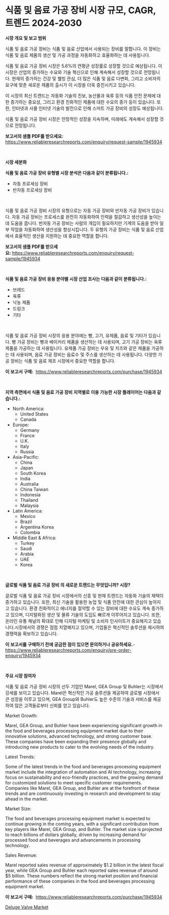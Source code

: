 <p><h1>식품 및 음료 가공 장비 시장 규모, CAGR, 트렌드 2024-2030</h1></p><p><strong>시장 개요 및 보고 범위</strong></p>
<p><p>식품 및 음료 가공 장비는 식품 및 음료 산업에서 사용되는 장비를 말합니다. 이 장비는 식품 및 음료 제품의 생산 및 가공 과정을 자동화하고 효율화하는 데 사용됩니다. </p><p>식품 및 음료 가공 장비 시장은 5.6%의 연평균 성장률로 성장할 것으로 예상됩니다. 이 시장은 산업의 증가하는 수요와 기술 혁신으로 인해 계속해서 성장할 것으로 전망됩니다. 현재의 증가하는 건강 및 웰빙 관심, 더 많은 식품 및 음료 다변화, 그리고 소비자의 요구에 맞춘 새로운 제품의 출시가 이 시장을 더욱 증진시키고 있습니다.</p><p>이 시장의 최신 트렌드는 자동화 기술의 진보, 농산물과 육류 등의 식품 안전 문제에 대한 증가하는 중요성, 그리고 환경 친화적인 제품에 대한 수요의 증가 등이 있습니다. 또한, 인터넷과 사물 인터넷 기술의 발전으로 인해 스마트 가공 장비의 성장도 예상됩니다.</p><p>식품 및 음료 가공 장비 시장은 안정적인 성장을 지속하며, 미래에도 계속해서 성장할 것으로 전망됩니다.</p></p>
<p><strong>보고서의 샘플 PDF를 받으세요:</strong> <a href="https://www.reliableresearchreports.com/enquiry/request-sample/1945934">https://www.reliableresearchreports.com/enquiry/request-sample/1945934</a></p>
<p>&nbsp;</p>
<p><strong>시장 세분화</strong></p>
<p><strong>식품 및 음료 가공 장비 유형별 시장 분석은 다음과 같이 분류됩니다.:</strong></p>
<p><ul><li>자동 프로세싱 장비</li><li>반자동 프로세싱 장비</li></ul></p>
<p>&nbsp;</p>
<p><p>식품 및 음료 가공 장비 시장의 유형으로는 자동 가공 장비와 반자동 가공 장비가 있습니다. 자동 가공 장비는 프로세스를 완전히 자동화하여 인력을 절감하고 생산성을 높이는 데 도움을 줍니다. 반자동 가공 장비는 사람의 개입이 필요하지만 기계의 도움을 받아 일부 작업을 자동화하여 생산성을 향상시킵니다. 두 유형의 가공 장비는 식품 및 음료 산업에서 효율적인 생산을 지원하는 데 중요한 역할을 합니다.</p></p>
<p><strong>보고서의 샘플 PDF를 받으세요:</strong>&nbsp;<a href="https://www.reliableresearchreports.com/enquiry/request-sample/1945934">https://www.reliableresearchreports.com/enquiry/request-sample/1945934</a></p>
<p>&nbsp;</p>
<p><strong> 식품 및 음료 가공 장비 응용 분야별 시장 산업 조사는 다음과 같이 분류됩니다.:</strong></p>
<p><ul><li>브레드</li><li>육류</li><li>낙농 제품</li><li>드링크</li><li>기타</li></ul></p>
<p>&nbsp;</p>
<p><p>식품 및 음료 가공 장비 시장의 응용 분야에는 빵, 고기, 유제품, 음료 및 기타가 있습니다. 빵 가공 장비는 빵과 베이커리 제품을 생산하는 데 사용되며, 고기 가공 장비는 육류 제품을 가공하는 데 사용됩니다. 유제품 가공 장비는 우유 및 치즈와 같은 제품을 가공하는 데 사용되며, 음료 가공 장비는 음료수 및 주스를 생산하는 데 사용됩니다. 다양한 가공 장비는 식품 및 음료 제조 시장에서 중요한 역할을 합니다.</p></p>
<p><strong>이 보고서 구매:</strong>&nbsp; <a href="https://www.reliableresearchreports.com/purchase/1945934">https://www.reliableresearchreports.com/purchase/1945934</a></p>
<p>&nbsp;</p>
<p><strong>지역 측면에서 식품 및 음료 가공 장비 지역별로 이용 가능한 시장 플레이어는 다음과 같습니다.:</strong></p>
<p><ul>
    <li>
        North America:
        <ul>
            <li>United States</li>
            <li>Canada</li>
        </ul>
    </li>
    <li>
        Europe:
        <ul>
            <li>Germany</li>
            <li>France</li>
            <li>U.K.</li>
            <li>Italy</li>
            <li>Russia</li>
        </ul>
    </li>
    <li>
        Asia-Pacific:
        <ul>
            <li>China</li>
            <li>Japan</li>
            <li>South Korea</li>
            <li>India</li>
            <li>Australia</li>
            <li>China Taiwan</li>
            <li>Indonesia</li>
            <li>Thailand</li>
            <li>Malaysia</li>
        </ul>
    </li>
    <li>
        Latin America:
        <ul>
            <li>Mexico</li>
            <li>Brazil</li>
            <li>Argentina Korea</li>
            <li>Colombia</li>
        </ul>
    </li>
    <li>
        Middle East & Africa:
        <ul>
            <li>Turkey</li>
            <li>Saudi</li>
            <li>Arabia</li>
            <li>UAE</li>
            <li>Korea</li>
        </ul>
    </li>
    </ul></p>
<p>&nbsp;</p>
<p><strong>글로벌 식품 및 음료 가공 장비 의 새로운 트렌드는 무엇입니까? 시장?</strong></p>
<p><p>글로벌 식품 및 음료 가공 장비 시장에서의 신흥 및 현재 트렌드는 자동화 기술의 채택이 증가하고 있습니다. 또한, 최신 기술을 활용한 농업 및 식품 안전에 대한 관심이 높아지고 있습니다. 환경 친화적이고 에너지를 절약할 수 있는 장비에 대한 수요도 계속 증가하고 있으며, 디지털화된 생산 및 물류 기술의 도입도 빠르게 이루어지고 있습니다. 또한, 온라인 유통 채널의 확대로 인해 디지털 마케팅 및 소비자 인사이트가 중요해지고 있습니다.시장에서의 경쟁은 점점 치열해지고 있으며, 기업들은 혁신적인 솔루션을 제시하여 경쟁력을 확보하고 있습니다.</p></p>
<p><strong>이 보고서를 구매하기 전에 궁금한 점이 있으면 문의하거나 공유하세요.</strong>- <a href="https://www.reliableresearchreports.com/enquiry/pre-order-enquiry/1945934">https://www.reliableresearchreports.com/enquiry/pre-order-enquiry/1945934</a></p>
<p>&nbsp;</p>
<p><strong>주요 시장 참여자</strong></p>
<p><p>식품 및 음료 가공 장비 시장의 선두 기업인 Marel, GEA Group 및 Buhler는 시장에서 강세를 보이고 있습니다. Marel은 혁신적인 가공 솔루션을 제공하여 글로벌 시장에서 큰 성장을 이루고 있으며, GEA Group와 Buhler도 높은 수준의 기술과 서비스를 제공하여 많은 고객들로부터 신뢰를 얻고 있습니다.</p><p>Market Growth:</p><p>Marel, GEA Group, and Buhler have been experiencing significant growth in the food and beverages processing equipment market due to their innovative solutions, advanced technology, and strong customer base. These companies have been expanding their presence globally and introducing new products to cater to the evolving needs of the industry.</p><p>Latest Trends:</p><p>Some of the latest trends in the food and beverages processing equipment market include the integration of automation and AI technology, increasing focus on sustainability and eco-friendly practices, and the growing demand for customized solutions to meet specific customer requirements. Companies like Marel, GEA Group, and Buhler are at the forefront of these trends and are continuously investing in research and development to stay ahead in the market.</p><p>Market Size:</p><p>The food and beverages processing equipment market is expected to continue growing in the coming years, with a significant contribution from key players like Marel, GEA Group, and Buhler. The market size is projected to reach billions of dollars globally, driven by increasing demand for processed food and beverages and advancements in processing technology.</p><p>Sales Revenue:</p><p>Marel reported sales revenue of approximately $1.2 billion in the latest fiscal year, while GEA Group and Buhler each reported sales revenue of around $5 billion. These numbers reflect the strong market position and financial performance of these companies in the food and beverages processing equipment market.</p></p>
<p><strong>이 보고서 구매:</strong>&nbsp;&nbsp;<a href="https://www.reliableresearchreports.com/purchase/1945934">https://www.reliableresearchreports.com/purchase/1945934</a></p>
<p><p><a href="https://view.publitas.com/reportprime-1/deluge-valve-market-share-market-new-trends-analysis-report-by-type-by-application-by-end-use-by-region-and-segment-forecasts-2024-2031/">Deluge Valve Market</a></p></p>
